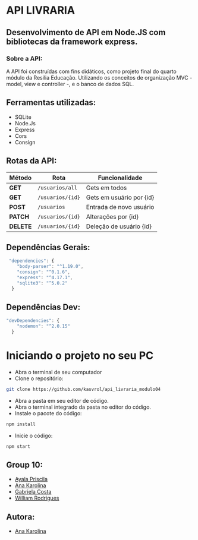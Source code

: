 # API LIVRARIA

## Desenvolvimento de API em Node.JS com bibliotecas da framework express. 

### Sobre a API:

A API foi construídas com fins didáticos, como projeto final do quarto módulo da Resilia Educação. Utilizando os conceitos de organização MVC - model, view e controller -, e o banco de dados SQL. 

## Ferramentas utilizadas:


   - SQLite
   - Node.Js
   - Express
   - Cors
   - Consign
   
   
## Rotas da API:

| Método | Rota | Funcionalidade |
| ------ | ----- | ----------- |
| **GET** | `/usuarios/all` | Gets em todos|
| **GET** | `/usuarios/{id}` | Gets em usuário por {id} |
| **POST** | `/usuarios` | Entrada de novo usuário |
| **PATCH** | `/usuarios/{id}` | Alterações por {id} |
| **DELETE** | `/usuarios/{id}` | Deleção de usuário {id} |

## Dependências Gerais:
```js
 "dependencies": {
    "body-parser": "^1.19.0",
    "consign": "^0.1.6",
    "express": "^4.17.1",
    "sqlite3": "^5.0.2"
  }
```

## Dependências Dev:

```js
"devDependencies": {
    "nodemon": "^2.0.15"
  }
```
  # Iniciando o projeto no seu PC
   

   - Abra o terminal de seu computador
   - Clone o repositório:

```bash
git clone https://github.com/kasvrol/api_livraria_modulo04
```

   - Abra a pasta em seu editor de código.
   - Abra o terminal integrado da pasta no editor do código.
   - Instale o pacote do código:
  
```bash
npm install
```

 - Inicie o  código:
  
```bash
npm start
```

## Group 10:

- [Ayala Priscila](https://github.com/priscilacerqueira21)
- [Ana Karolina](https://github.com/kasvrol) 
- [Gabriela Costa](https://github.com/gabrielaalvescosta) 
- [William Rodrigues](https://github.com/willy-r)

## Autora:

- [Ana Karolina](https://github.com/kasvrol)
